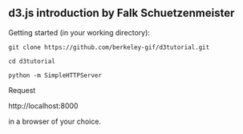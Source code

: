 ## d3.js introduction by Falk Schuetzenmeister ##

Getting started (in your working directory):

```
git clone https://github.com/berkeley-gif/d3tutorial.git

cd d3tutorial

python -m SimpleHTTPServer
```

Request 

http://localhost:8000

in a browser of your choice.
